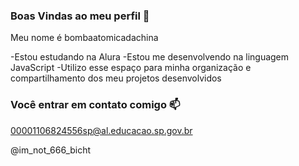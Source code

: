 ### Boas Vindas ao meu perfil 💙

Meu nome é bombaatomicadachina

-Estou estudando na Alura
-Estou me desenvolvendo na linguagem JavaScript
-Utilizo esse espaço para minha organização e compartilhamento dos meu projetos desenvolvidos

### Você entrar em contato comigo 📫

00001106824556sp@al.educacao.sp.gov.br

@im_not_666_bicht








